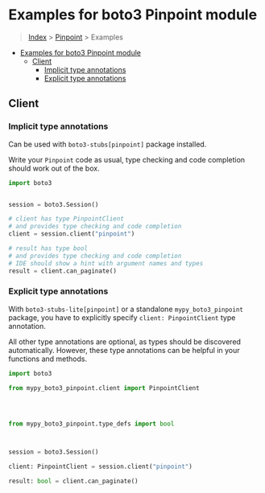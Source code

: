 <a id="examples-for-boto3-pinpoint-module"></a>

# Examples for boto3 Pinpoint module

> [Index](../README.md) > [Pinpoint](./README.md) > Examples

- [Examples for boto3 Pinpoint module](#examples-for-boto3-pinpoint-module)
  - [Client](#client)
    - [Implicit type annotations](#implicit-type-annotations)
    - [Explicit type annotations](#explicit-type-annotations)

<a id="client"></a>

## Client

<a id="implicit-type-annotations"></a>

### Implicit type annotations

Can be used with `boto3-stubs[pinpoint]` package installed.

Write your `Pinpoint` code as usual, type checking and code completion should
work out of the box.

```python
import boto3


session = boto3.Session()

# client has type PinpointClient
# and provides type checking and code completion
client = session.client("pinpoint")

# result has type bool
# and provides type checking and code completion
# IDE should show a hint with argument names and types
result = client.can_paginate()
```

<a id="explicit-type-annotations"></a>

### Explicit type annotations

With `boto3-stubs-lite[pinpoint]` or a standalone `mypy_boto3_pinpoint`
package, you have to explicitly specify `client: PinpointClient` type
annotation.

All other type annotations are optional, as types should be discovered
automatically. However, these type annotations can be helpful in your functions
and methods.

```python
import boto3

from mypy_boto3_pinpoint.client import PinpointClient




from mypy_boto3_pinpoint.type_defs import bool



session = boto3.Session()

client: PinpointClient = session.client("pinpoint")

result: bool = client.can_paginate()
```
